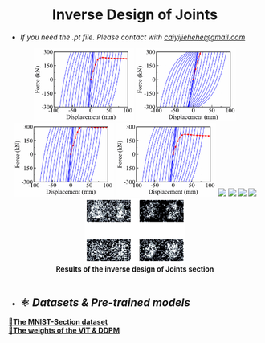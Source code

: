 <div align=center>
  
# Inverse Design of Joints
  
</div> 


* *If you need the .pt file. Please contact with caiyijiehehe@gmail.com*

<div align=center>
  <img width="200" src="Chart/Curve_1.gif"/>
  <img width="200" src="Chart/Curve_2.gif"/>
  <img width="200" src="Chart/Curve_3.gif"/>
  <img width="200" src="Chart/Curve_4.gif"/>
  <img width="200" src="Chart/Section_1.gif"/>
  <img width="200" src="Chart/Section_2.gif"/>
  <img width="200" src="Chart/Section_3.gif"/>
  <img width="200" src="Chart/Section_4.gif"/>
  <img width="200" src="Chart/Section_DDPM.gif"/>
   <div align=center><strong>Results of the inverse design of Joints section</strong></div>
</div><br>    


* ## ⚛️ **_Datasets & Pre-trained models_**    
[**🔗The MNIST-Section dataset**](https://github.com/YijieCai/Inverse-design-of-beam-column-joints/releases/tag/Dataset)     
[**🔗The weights of the ViT & DDPM**](https://github.com/YijieCai/Inverse-design-of-beam-column-joints/releases/tag/Weight)

<div align=center>

